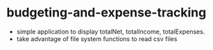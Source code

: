 # budgeting-and-expense-tracking
* simple application to display totalNet, totalIncome, totalExpenses.
* take advantage of file system functions to read csv files
